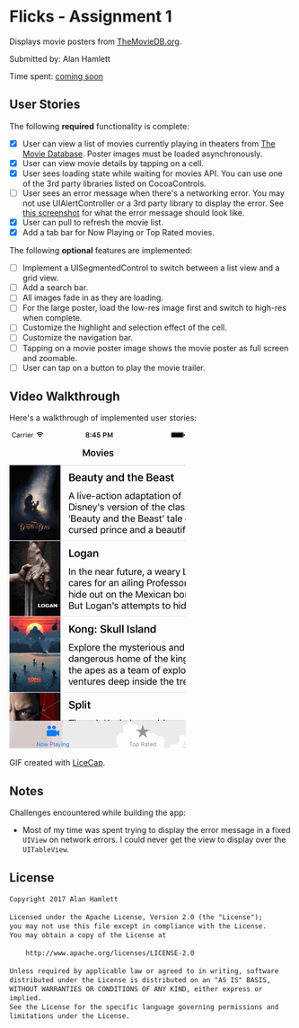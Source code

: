 # Flicks - Assignment 1

Displays movie posters from [TheMovieDB.org][tmdb].

Submitted by: Alan Hamlett

Time spent: [coming soon][time spent coding]

## User Stories

The following **required** functionality is complete:

* [X] User can view a list of movies currently playing in theaters from [The Movie Database][tmdb]. Poster images must be loaded asynchronously.
* [X] User can view movie details by tapping on a cell.
* [X] User sees loading state while waiting for movies API. You can use one of the 3rd party libraries listed on CocoaControls.
* [ ] User sees an error message when there's a networking error. You may not use UIAlertController or a 3rd party library to display the error. See [this screenshot][error msg] for what the error message should look like.
* [X] User can pull to refresh the movie list.
* [X] Add a tab bar for Now Playing or Top Rated movies.

The following **optional** features are implemented:
* [ ] Implement a UISegmentedControl to switch between a list view and a grid view.
* [ ] Add a search bar.
* [ ] All images fade in as they are loading.
* [ ] For the large poster, load the low-res image first and switch to high-res when complete.
* [ ] Customize the highlight and selection effect of the cell.
* [ ] Customize the navigation bar.
* [ ] Tapping on a movie poster image shows the movie poster as full screen and zoomable.
* [ ] User can tap on a button to play the movie trailer.

## Video Walkthrough

Here's a walkthrough of implemented user stories:

![Video Walkthrough](./demo.gif "Video Walkthrough")

GIF created with [LiceCap](http://www.cockos.com/licecap/).

## Notes

Challenges encountered while building the app:

* Most of my time was spent trying to display the error message in a fixed
  `UIView` on network errors. I could never get the view to display over the
  `UITableView`.

## License

    Copyright 2017 Alan Hamlett

    Licensed under the Apache License, Version 2.0 (the "License");
    you may not use this file except in compliance with the License.
    You may obtain a copy of the License at

        http://www.apache.org/licenses/LICENSE-2.0

    Unless required by applicable law or agreed to in writing, software
    distributed under the License is distributed on an "AS IS" BASIS,
    WITHOUT WARRANTIES OR CONDITIONS OF ANY KIND, either express or implied.
    See the License for the specific language governing permissions and
    limitations under the License.


[time spent coding]: https://wakatime.com/@alan/projects/xmwcivswel?start=2017-03-26&end=2017-03-27(https://developers.themoviedb.org/3)
[tmdb]: https://developers.themoviedb.org/3
[error msg]: http://forums.androidcentral.com/attachments/google-nexus-10-tablet/51236d1355614625t-facebook-network-error-no-internet-connection-screenshot_2012-12-15-15-15-05.png
